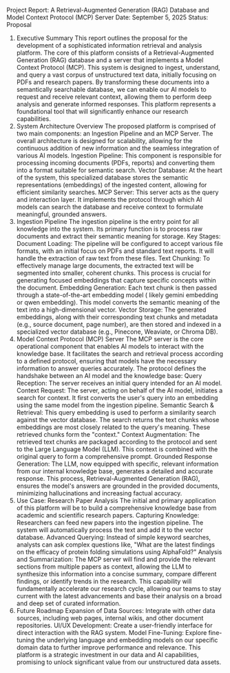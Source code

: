 Project Report: A Retrieval-Augmented Generation (RAG) Database and Model Context Protocol (MCP) Server
Date: September 5, 2025
Status: Proposal
1. Executive Summary
This report outlines the proposal for the development of a sophisticated information retrieval and analysis platform. The core of this platform consists of a Retrieval-Augmented Generation (RAG) database and a server that implements a Model Context Protocol (MCP). This system is designed to ingest, understand, and query a vast corpus of unstructured text data, initially focusing on PDFs and research papers. By transforming these documents into a semantically searchable database, we can enable our AI models to request and receive relevant context, allowing them to perform deep analysis and generate informed responses. This platform represents a foundational tool that will significantly enhance our research capabilities.
2. System Architecture Overview
The proposed platform is comprised of two main components: an Ingestion Pipeline and an MCP Server. The overall architecture is designed for scalability, allowing for the continuous addition of new information and the seamless integration of various AI models.
Ingestion Pipeline: This component is responsible for processing incoming documents (PDFs, reports) and converting them into a format suitable for semantic search.
Vector Database: At the heart of the system, this specialized database stores the semantic representations (embeddings) of the ingested content, allowing for efficient similarity searches.
MCP Server: This server acts as the query and interaction layer. It implements the protocol through which AI models can search the database and receive context to formulate meaningful, grounded answers.
3. Ingestion Pipeline
The ingestion pipeline is the entry point for all knowledge into the system. Its primary function is to process raw documents and extract their semantic meaning for storage.
Key Stages:
Document Loading: The pipeline will be configured to accept various file formats, with an initial focus on PDFs and standard text reports. It will handle the extraction of raw text from these files.
Text Chunking: To effectively manage large documents, the extracted text will be segmented into smaller, coherent chunks. This process is crucial for generating focused embeddings that capture specific concepts within the document.
Embedding Generation: Each text chunk is then passed through a state-of-the-art embedding model ( likely gemini embedding or qwen embedding). This model converts the semantic meaning of the text into a high-dimensional vector.
Vector Storage: The generated embeddings, along with their corresponding text chunks and metadata (e.g., source document, page number), are then stored and indexed in a specialized vector database (e.g., Pinecone, Weaviate, or Chroma DB).
4. Model Context Protocol (MCP) Server
The MCP server is the core operational component that enables AI models to interact with the knowledge base. It facilitates the search and retrieval process according to a defined protocol, ensuring that models have the necessary information to answer queries accurately.
The protocol defines the handshake between an AI model and the knowledge base:
Query Reception: The server receives an initial query intended for an AI model.
Context Request: The server, acting on behalf of the AI model, initiates a search for context. It first converts the user's query into an embedding using the same model from the ingestion pipeline.
Semantic Search & Retrieval: This query embedding is used to perform a similarity search against the vector database. The search returns the text chunks whose embeddings are most closely related to the query's meaning. These retrieved chunks form the "context."
Context Augmentation: The retrieved text chunks are packaged according to the protocol and sent to the Large Language Model (LLM). This context is combined with the original query to form a comprehensive prompt.
Grounded Response Generation: The LLM, now equipped with specific, relevant information from our internal knowledge base, generates a detailed and accurate response. This process, Retrieval-Augmented Generation (RAG), ensures the model's answers are grounded in the provided documents, minimizing hallucinations and increasing factual accuracy.
5. Use Case: Research Paper Analysis
The initial and primary application of this platform will be to build a comprehensive knowledge base from academic and scientific research papers.
Capturing Knowledge: Researchers can feed new papers into the ingestion pipeline. The system will automatically process the text and add it to the vector database.
Advanced Querying: Instead of simple keyword searches, analysts can ask complex questions like, "What are the latest findings on the efficacy of protein folding simulations using AlphaFold?"
Analysis and Summarization: The MCP server will find and provide the relevant sections from multiple papers as context, allowing the LLM to synthesize this information into a concise summary, compare different findings, or identify trends in the research.
This capability will fundamentally accelerate our research cycle, allowing our teams to stay current with the latest advancements and base their analysis on a broad and deep set of curated information.
6. Future Roadmap
Expansion of Data Sources: Integrate with other data sources, including web pages, internal wikis, and other document repositories.
UI/UX Development: Create a user-friendly interface for direct interaction with the RAG system.
Model Fine-Tuning: Explore fine-tuning the underlying language and embedding models on our specific domain data to further improve performance and relevance.
This platform is a strategic investment in our data and AI capabilities, promising to unlock significant value from our unstructured data assets.

